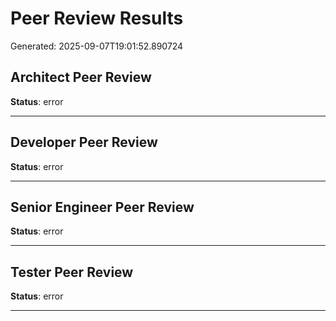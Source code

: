 # Peer Review Results

Generated: 2025-09-07T19:01:52.890724

## Architect Peer Review

**Status**: error



---

## Developer Peer Review

**Status**: error



---

## Senior Engineer Peer Review

**Status**: error



---

## Tester Peer Review

**Status**: error



---
